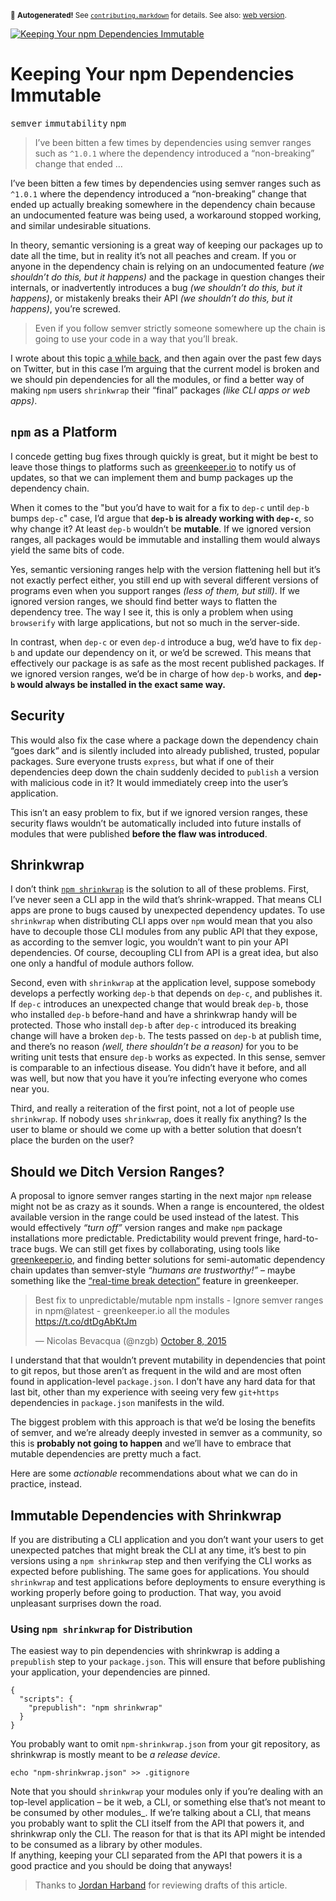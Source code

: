 <sub>&#x1F6A8; <strong>Autogenerated!</strong> See <a href="https://github.com/ponyfoo/articles/tree/noindex/contributing.markdown"><code>contributing.markdown</code></a> for details. See also: <a href="https://ponyfoo.com/articles/immutable-npm-dependencies">web version</a>.</sub>

<a href="https://ponyfoo.com/articles/immutable-npm-dependencies"><div><img src="https://i.imgur.com/VxABgaq.jpg" alt="Keeping Your npm Dependencies Immutable"></div></a>

<h1>Keeping Your npm Dependencies Immutable</h1>

<p><kbd>semver</kbd> <kbd>immutability</kbd> <kbd>npm</kbd></p>

<blockquote><p>I&#x2019;ve been bitten a few times by dependencies using semver ranges such as <code>^1.0.1</code> where the dependency introduced a &#x201C;non-breaking&#x201D; change that ended &#x2026;</p></blockquote>

<div><p>I&#x2019;ve been bitten a few times by dependencies using semver ranges such as <code class="md-code md-code-inline">^1.0.1</code> where the dependency introduced a &#x201C;non-breaking&#x201D; change that ended up actually breaking somewhere in the dependency chain because an undocumented feature was being used, a workaround stopped working, and similar undesirable situations.</p></div>

<blockquote></blockquote>

<div><p>In theory, semantic versioning is a great way of keeping our packages up to date all the time, but in reality it&#x2019;s not all peaches and cream. If you or anyone in the dependency chain is relying on an undocumented feature <em>(we shouldn&#x2019;t do this, but it happens)</em> and the package in question changes their internals, or inadvertently introduces a bug <em>(we shouldn&#x2019;t do this, but it happens)</em>, or mistakenly breaks their API <em>(we shouldn&#x2019;t do this, but it happens)</em>, you&#x2019;re screwed.</p> <blockquote> <p>Even if you follow semver strictly someone somewhere up the chain is going to use your code in a way that you&#x2019;ll break.</p> </blockquote> <p>I wrote about this topic <a href="https://ponyfoo.com/articles/semver" aria-label="Pragmatic Semantic Versioning on Pony Foo">a while back</a>, and then again over the past few days on Twitter, but in this case I&#x2019;m arguing that the current model is broken and we should pin dependencies for all the modules, or find a better way of making <code class="md-code md-code-inline">npm</code> users <code class="md-code md-code-inline">shrinkwrap</code> their &#x201C;final&#x201D; packages <em>(like CLI apps or web apps)</em>.</p></div>

<div><h2 id="npm-as-a-platform"><code class="md-code md-code-inline">npm</code> as a Platform</h2> <p>I concede getting bug fixes through quickly is great, but it might be best to leave those things to platforms such as <a href="http://greenkeeper.io/" target="_blank" aria-label="Your software, up to date, all the time.">greenkeeper.io</a> to notify us of updates, so that we can implement them and bump packages up the dependency chain.</p> <p>When it comes to the &quot;but you&#x2019;d have to wait for a fix to <code class="md-code md-code-inline">dep-c</code> until <code class="md-code md-code-inline">dep-b</code> bumps <code class="md-code md-code-inline">dep-c</code>&quot; case, I&#x2019;d argue that <strong><code class="md-code md-code-inline">dep-b</code> is already working with <code class="md-code md-code-inline">dep-c</code></strong>, so why change it? At least <code class="md-code md-code-inline">dep-b</code> wouldn&#x2019;t be <strong>mutable</strong>. If we ignored version ranges, all packages would be immutable and installing them would always yield the same bits of code.</p> <p>Yes, semantic versioning ranges help with the version flattening hell but it&#x2019;s not exactly perfect either, you still end up with several different versions of programs even when you support ranges <em>(less of them, but still)</em>. If we ignored version ranges, we should find better ways to flatten the dependency tree. The way I see it, this is only a problem when using <code class="md-code md-code-inline">browserify</code> with large applications, but not so much in the server-side.</p> <p>In contrast, when <code class="md-code md-code-inline">dep-c</code> or even <code class="md-code md-code-inline">dep-d</code> introduce a bug, we&#x2019;d have to fix <code class="md-code md-code-inline">dep-b</code> and update our dependency on it, or we&#x2019;d be screwed. This means that effectively our package is as safe as the most recent published packages. If we ignored version ranges, we&#x2019;d be in charge of how <code class="md-code md-code-inline">dep-b</code> works, and <strong><code class="md-code md-code-inline">dep-b</code> would always be installed in the exact same way.</strong></p> <h2 id="security">Security</h2> <p>This would also fix the case where a package down the dependency chain &#x201C;goes dark&#x201D; and is silently included into already published, trusted, popular packages. Sure everyone trusts <code class="md-code md-code-inline">express</code>, but what if one of their dependencies deep down the chain suddenly decided to <code class="md-code md-code-inline">publish</code> a version with malicious code in it? It would immediately creep into the user&#x2019;s application.</p> <p>This isn&#x2019;t an easy problem to fix, but if we ignored version ranges, these security flaws wouldn&#x2019;t be automatically included into future installs of modules that were published <strong>before the flaw was introduced</strong>.</p> <h2 id="shrinkwrap">Shrinkwrap</h2> <p>I don&#x2019;t think <a href="https://docs.npmjs.com/cli/shrinkwrap" target="_blank" aria-label="Shrinkwrap API documentation"><code class="md-code md-code-inline">npm shrinkwrap</code></a> is the solution to all of these problems. First, I&#x2019;ve never seen a CLI app in the wild that&#x2019;s shrink-wrapped. That means CLI apps are prone to bugs caused by unexpected dependency updates. To use <code class="md-code md-code-inline">shrinkwrap</code> when distributing CLI apps over <code class="md-code md-code-inline">npm</code> would mean that you also have to decouple those CLI modules from any public API that they expose, as according to the semver logic, you wouldn&#x2019;t want to pin your API dependencies. Of course, decoupling CLI from API is a great idea, but also one only a handful of module authors follow.</p> <p>Second, even with <code class="md-code md-code-inline">shrinkwrap</code> at the application level, suppose somebody develops a perfectly working <code class="md-code md-code-inline">dep-b</code> that depends on <code class="md-code md-code-inline">dep-c</code>, and publishes it. If <code class="md-code md-code-inline">dep-c</code> introduces an unexpected change that would break <code class="md-code md-code-inline">dep-b</code>, those who installed <code class="md-code md-code-inline">dep-b</code> before-hand and have a shrinkwrap handy will be protected. Those who install <code class="md-code md-code-inline">dep-b</code> after <code class="md-code md-code-inline">dep-c</code> introduced its breaking change will have a broken <code class="md-code md-code-inline">dep-b</code>. The tests passed on <code class="md-code md-code-inline">dep-b</code> at publish time, and there&#x2019;s no reason <em>(well, there shouldn&#x2019;t be a reason)</em> for you to be writing unit tests that ensure <code class="md-code md-code-inline">dep-b</code> works as expected. In this sense, semver is comparable to an infectious disease. You didn&#x2019;t have it before, and all was well, but now that you have it you&#x2019;re infecting everyone who comes near you.</p> <p>Third, and really a reiteration of the first point, not a lot of people use <code class="md-code md-code-inline">shrinkwrap</code>. If nobody uses <code class="md-code md-code-inline">shrinkwrap</code>, does it really fix anything? Is the user to blame or should we come up with a better solution that doesn&#x2019;t place the burden on the user?</p> <h2 id="should-we-ditch-version-ranges">Should we Ditch Version Ranges?</h2> <p>A proposal to ignore semver ranges starting in the next major <code class="md-code md-code-inline">npm</code> release might not be as crazy as it sounds. When a range is encountered, the oldest available version in the range could be used instead of the latest. This would effectively <em>&#x201C;turn off&#x201D;</em> version ranges and make <code class="md-code md-code-inline">npm</code> package installations more predictable. Predictability would prevent fringe, hard-to-trace bugs. We can still get fixes by collaborating, using tools like <a href="http://greenkeeper.io/" target="_blank" aria-label="Your software, up to date, all the time.">greenkeeper.io</a>, and finding better solutions for semi-automatic dependency chain updates than semver-style <em>&#x201C;humans are trustworthy!&#x201D;</em> &#x2013; maybe something like the <a href="https://medium.com/greenkeeper-blog/announcing-real-time-dependency-break-detection-for-greenkeeper-4f7558c10d77" target="_blank" aria-label="Announcing &#x201C;Real Time Dependency Break Detection&#x201D; for Greenkeeper">&#x201C;real-time break detection&#x201D;</a> feature in greenkeeper.</p> <blockquote class="twitter-tweet"><p>Best fix to unpredictable/mutable npm installs - Ignore semver ranges in npm@latest - greenkeeper.io all the modules <a href="https://t.co/dtDgAbKtJm">https://t.co/dtDgAbKtJm</a></p>&#x2014; Nicolas Bevacqua (@nzgb) <a href="https://twitter.com/nzgb/status/652208794097815552">October 8, 2015</a></blockquote> <p>I understand that that wouldn&#x2019;t prevent mutability in dependencies that point to git repos, but those aren&#x2019;t as frequent in the wild and are most often found in application-level <code class="md-code md-code-inline">package.json</code>. I don&#x2019;t have any hard data for that last bit, other than my experience with seeing very few <code class="md-code md-code-inline">git+https</code> dependencies in <code class="md-code md-code-inline">package.json</code> manifests in the wild.</p> <p>The biggest problem with this approach is that we&#x2019;d be losing the benefits of semver, and we&#x2019;re already deeply invested in semver as a community, so this is <strong>probably not going to happen</strong> and we&#x2019;ll have to embrace that mutable dependencies are pretty much a fact.</p> <p>Here are some <em>actionable</em> recommendations about what we can do in practice, instead.</p> <h2 id="immutable-dependencies-with-shrinkwrap">Immutable Dependencies with Shrinkwrap</h2> <p>If you are distributing a CLI application and you don&#x2019;t want your users to get unexpected patches that might break the CLI at any time, it&#x2019;s best to pin versions using a <code class="md-code md-code-inline">npm shrinkwrap</code> step and then verifying the CLI works as expected before publishing. The same goes for applications. You should <code class="md-code md-code-inline">shrinkwrap</code> and test applications before deployments to ensure everything is working properly before going to production. That way, you avoid unpleasant surprises down the road.</p> <h3 id="using-npm-shrinkwrap-for-distribution">Using <code class="md-code md-code-inline">npm shrinkwrap</code> for Distribution</h3> <p>The easiest way to pin dependencies with shrinkwrap is adding a <code class="md-code md-code-inline">prepublish</code> step to your <code class="md-code md-code-inline">package.json</code>. This will ensure that before publishing your application, your dependencies are pinned.</p> <pre class="md-code-block"><code class="md-code md-lang-javascript">{
  <span class="md-code-string">&quot;scripts&quot;</span>: {
    <span class="md-code-string">&quot;prepublish&quot;</span>: <span class="md-code-string">&quot;npm shrinkwrap&quot;</span>
  }
}
</code></pre> <p>You probably want to omit <code class="md-code md-code-inline">npm-shrinkwrap.json</code> from your git repository, as shrinkwrap is mostly meant to be <em>a release device</em>.</p> <pre class="md-code-block"><code class="md-code md-lang-bash"><span class="md-code-built_in">echo</span> <span class="md-code-string">&quot;npm-shrinkwrap.json&quot;</span> &gt;&gt; .gitignore
</code></pre> <p>Note that you should <code class="md-code md-code-inline">shrinkwrap</code> your modules only if you&#x2019;re dealing with an top-level application &#x2013; be it web, a CLI, or something else that&#x2019;s not meant to be consumed by other modules_. If we&#x2019;re talking about a CLI, that means you probably want to split the CLI itself from the API that powers it, and shrinkwrap only the CLI. The reason for that is that its API might be intended to be consumed as a library by other modules.<br> If anything, keeping your CLI separated from the API that powers it is a good practice and you should be doing that anyways!</p> <blockquote> <p>Thanks to <a href="https://twitter.com/ljharb" target="_blank" aria-label="@ljharb on Twitter">Jordan Harband</a> for reviewing drafts of this article.</p> </blockquote></div>

